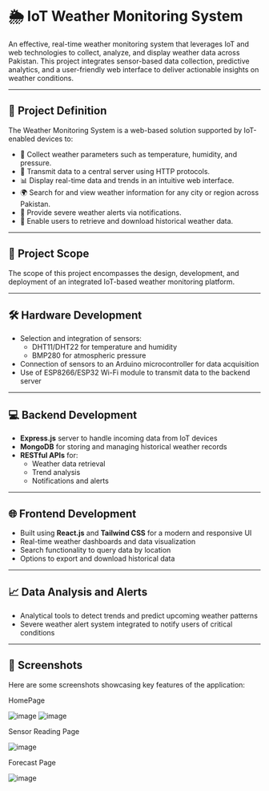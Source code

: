 # 🌦️ IoT Weather Monitoring System

An effective, real-time weather monitoring system that leverages IoT and web technologies to collect, analyze, and display weather data across Pakistan. This project integrates sensor-based data collection, predictive analytics, and a user-friendly web interface to deliver actionable insights on weather conditions.

---

## 📌 Project Definition

The Weather Monitoring System is a web-based solution supported by IoT-enabled devices to:

- 📡 Collect weather parameters such as temperature, humidity, and pressure.
- 🔗 Transmit data to a central server using HTTP protocols.
- 📊 Display real-time data and trends in an intuitive web interface.
- 🌍 Search for and view weather information for any city or region across Pakistan.
- 🚨 Provide severe weather alerts via notifications.
- 📂 Enable users to retrieve and download historical weather data.

---

## 🔭 Project Scope

The scope of this project encompasses the design, development, and deployment of an integrated IoT-based weather monitoring platform.

---

## 🛠️ Hardware Development

- Selection and integration of sensors:
  - DHT11/DHT22 for temperature and humidity
  - BMP280 for atmospheric pressure
- Connection of sensors to an Arduino microcontroller for data acquisition
- Use of ESP8266/ESP32 Wi-Fi module to transmit data to the backend server

---

## 💻 Backend Development

- **Express.js** server to handle incoming data from IoT devices
- **MongoDB** for storing and managing historical weather records
- **RESTful APIs** for:
  - Weather data retrieval
  - Trend analysis
  - Notifications and alerts

---

## 🌐 Frontend Development

- Built using **React.js** and **Tailwind CSS** for a modern and responsive UI
- Real-time weather dashboards and data visualization
- Search functionality to query data by location
- Options to export and download historical data

---

## 📈 Data Analysis and Alerts

- Analytical tools to detect trends and predict upcoming weather patterns
- Severe weather alert system integrated to notify users of critical conditions

---

## 📸 Screenshots

Here are some screenshots showcasing key features of the application:

HomePage

![image](https://github.com/user-attachments/assets/4b59cd98-caf9-4a33-9d4d-e43ddf05f8bc)
![image](https://github.com/user-attachments/assets/8f40a65d-ee72-4eb9-9f3e-dc8adfb5d9f8)

Sensor Reading Page

![image](https://github.com/user-attachments/assets/5adadf69-26bc-4f69-a167-21fddd7651ad)

Forecast Page

![image](https://github.com/user-attachments/assets/22626efb-7a38-4444-83af-c8fc20562f13)


